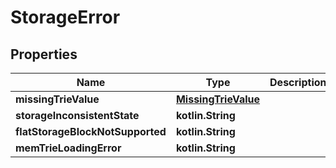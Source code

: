
# StorageError

## Properties
| Name | Type | Description | Notes |
| ------------ | ------------- | ------------- | ------------- |
| **missingTrieValue** | [**MissingTrieValue**](MissingTrieValue.md) |  |  |
| **storageInconsistentState** | **kotlin.String** |  |  |
| **flatStorageBlockNotSupported** | **kotlin.String** |  |  |
| **memTrieLoadingError** | **kotlin.String** |  |  |



